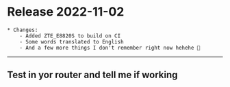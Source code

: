 # Release 2022-11-02

```text
* Changes:
    - Added ZTE_E8820S to build on CI
    - Some words translated to English
    - And a few more things I don't remember right now hehehe 🙈
```

***

## Test in yor router and tell me if working
